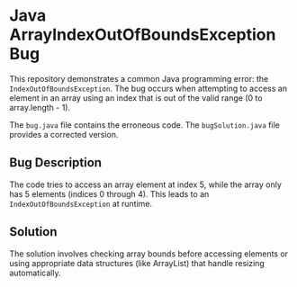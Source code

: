 # Java ArrayIndexOutOfBoundsException Bug

This repository demonstrates a common Java programming error: the `IndexOutOfBoundsException`. The bug occurs when attempting to access an element in an array using an index that is out of the valid range (0 to array.length - 1).

The `bug.java` file contains the erroneous code. The `bugSolution.java` file provides a corrected version.

## Bug Description

The code tries to access an array element at index 5, while the array only has 5 elements (indices 0 through 4). This leads to an `IndexOutOfBoundsException` at runtime.

## Solution

The solution involves checking array bounds before accessing elements or using appropriate data structures (like ArrayList) that handle resizing automatically.